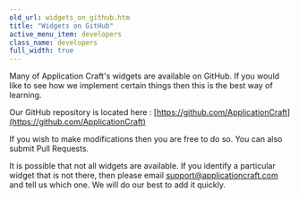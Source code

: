 ```yaml
---
old_url: widgets_on_github.htm
title: "Widgets on GitHub"
active_menu_item: developers
class_name: developers
full_width: true
---
```



Many of Application Craft's widgets are available on GitHub. If you would like to see how we implement certain things then this is the best way of learning.

Our GitHub repository is located here : [https://github.com/ApplicationCraft](https://github.com/ApplicationCraft)

If you wish to make modifications then you are free to do so. You can also submit Pull Requests.

It is possible that not all widgets are available. If you identify a particular widget that is not there, then please email support@applicationcraft.com and tell us which one. We will do our best to add it quickly.

